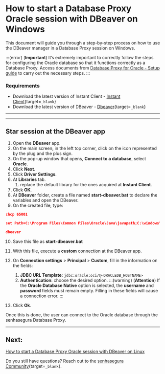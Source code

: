 # How to start a Database Proxy Oracle session with DBeaver on Windows

This document will guide you through a step-by-step process on how to use the DBeaver manager in a Database Proxy session on Windows.

:::(error) (**Important**)
It’s extremely important to correctly follow the steps for configuring the Oracle database so that it functions correctly as a Database Proxy. Access documents from [Database Proxy for Oracle - Setup guide](/v3-33/docs/pam-session-oracle-database-configurations) to carry out the necessary steps.
:::


### Requirements

* Download the latest version of Instant Client - [Instant Client](https://www.oracle.com/br/database/technologies/instant-client/downloads.html){target=`_blank`}
* Download the latest version of DBeaver - [Dbeaver](https://dbeaver.io/download/){target=`_blank`}
---

---
## Star session at the DBeaver app

1. Open the **DBeaver** app.
2. On the main screen, in the left top corner, click on the icon represented by the plug and the plus sign.
3. On the pop-up window that opens, **Connect to a database**, select **Oracle**.
4. Click **Next**.
5. Click **Driver Settings**. 
6. At **Libraries** tab.
    1. replace the default library for the ones acquired at **Instant Client**.
7. Click **OK**.
8. At **DBeaver** folder, create a file named **start-dbeaver.bat** to declare the variables and open the DBeaver.
9. On the created file, type:
  
```json
chcp 65001 

set Path=C:\Program Files\Common Files\Oracle\Java\javapath;C:\windows\system32;C:\windows;C:\windows\System32\Wbem;C:\windows\System32\WindowsPowerShell\v1.0\;C:\windows\System32\OpenSSH\;C:\Program Files\PuTTY\;C:\Program Files (x86)\Yarn\bin\;C:\Program Files\nodejs\;C:\Program Files\Amazon\AWSCLIV2\;C:\Program Files\Meld\;C:\Users\user1\AppData\Local\Microsoft\WindowsApps;C:\Users\user1\AppData\Local\Programs\Microsoft VS Code\bin;C:\Users\user1\AppData\Local\Programs\Git\cmd;C:\Users\user1\AppData\Local\Google\Cloud SDK\google-cloud-sdk\bin;C:\Users\user1\Documents\instantclient_21_10 set TNS_ADMIN=C:\Users\user1\Documents\dbproxy\ora-files 

dbeaver
```
10. Save this file as **start-dbeaver.bat**
11. With this file, execute a **custom** connection at the DBeaver app.
12. On **Connection settings** > **Principal** > **Custom**, fill in the information on the fields:
    1. **JDBC URL Template**: `jdbc:oracle:oci/@<ORACLEDB_HOSTNAME>`
    2. **Authentication**: choose the desired option.
        :::(warning) (**Attention**)
        If the **Oracle Database Native** option is selected, the **username** and **password** fields must remain empty. Filling in these fields will cause a connection error.
        :::

13. Click **Ok**.

Once this is done, the user can connect to the Oracle database through the senhasegura Database Proxy.

---
## Next:
[How to start a Database Proxy Oracle session with DBeaver on Linux](/v3-33/docs/pam-session-how-to-start-a-database-proxy-oracle-session-with-dbeaver-on-linux)

Do you still have questions? Reach out to the [senhasegura Community](https://community.senhasegura.io/){target=`_blank`}.